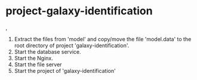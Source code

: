 # project-galaxy-identification

,
1. Extract the files from 'model' and copy/move the file 'model.data' to the root directory of project 'galaxy-identification'. 
2. Start the database service.
3. Start the Nginx.
4. Start the file server
5. Start the project of 'galaxy-identification'
